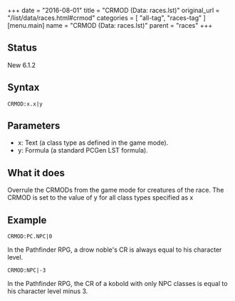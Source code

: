 +++
date = "2016-08-01"
title = "CRMOD (Data: races.lst)"
original_url = "/list/data/races.html#crmod"
categories = [ "all-tag", "races-tag" ]
[menu.main]
    name = "CRMOD (Data: races.lst)"
    parent = "races"
+++

## Status

New 6.1.2

## Syntax

`CRMOD:x.x|y`

## Parameters

-   x: Text (a class type as defined in the game mode).
-   y: Formula (a standard PCGen LST formula).



What it does
------------

Overrule the CRMODs from the game mode for creatures of the race. The
CRMOD is set to the value of y for all class types specified as x

Example
-------

`CRMOD:PC.NPC|0`

In the Pathfinder RPG, a drow noble's CR is always equal to his
character level.

`CRMOD:NPC|-3`

In the Pathfinder RPG, the CR of a kobold with only NPC classes is equal
to his character level minus 3.

